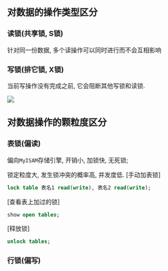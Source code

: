 ## 对数据的操作类型区分

### 读锁(共享锁, S锁)

针对同一份数据, 多个读操作可以同时进行而不会互相影响

### 写锁(排它锁, X锁)

当前写操作没有完成之前,  它会阻断其他写锁和读锁.

![](https://ws1.sinaimg.cn/large/006tKfTcly1g13dyl208rj30zq05tgm1.jpg)



## 对数据操作的颗粒度区分

### 表锁(偏读)

偏向`MyISAM`存储引擎,  开销小, 加锁快, 无死锁;

锁定粒度大, 发生锁冲突的概率高, 并发度低.
[手动加表锁]

```sql
lock table 表名1 read(write), 表名2 read(write);
```

[查看表上加过的锁]

```sql
show open tables;
```

[释放锁]

```sql
unlock tables;
```

### 行锁(偏写)















